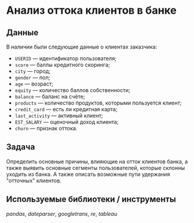 # Анализ оттока клиентов в банке


## Данные

В наличии были следующие данные о клиентах заказчика:
- `USERID` — идентификатор пользователя;
- `score` — баллы кредитного скоринга;
- `city` — город;
- `gender` — пол;
- `age` — возраст;
- `equity` — количество баллов собственности;
- `balance` — баланс на счёте;
- `products` — количество продуктов, которыми пользуется клиент;
- `credit_card` — есть ли кредитная карта;
- `last_activity` — активный клиент;
- `EST_SALARY` — оценочный доход клиента;
- `сhurn` — признак оттока.

## Задача

Определить основные причины, влияющие на отток клиентов банка, а также выявить основные сегменты пользователей, которые склонны уходить из банка. А также описать возможные пути удержания "отточных" клиентов.

## Используемые библиотеки / инструменты
*pandas*, *dateparser*, *googletrans*, *re*, *tableau*


